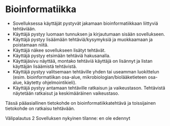 # Bioinformatiikka

* Sovelluksessa käyttäjät pystyvät jakamaan bioinformatiikkaan liittyviä tehtäviään.
* Käyttäjä pystyy luomaan tunnuksen ja kirjautumaan sisään sovellukseen.
* Käyttäjä pystyy lisäämään tehtäviä/kysymyksiä ja muokkaamaan ja poistamaan niitä.
* Käyttäjä näkee sovellukseen lisätyt tehtävät.
* Käyttäjä pystyy etsimään tehtäviä hakusanalla.
* Käyttäjäsivu näyttää, montako tehtäviä käyttäjä on lisännyt ja listan käyttäjän lisäämistä tehtävistä.
* Käyttäjä pystyy valitsemaan tehtäville yhden tai useamman luokittelun (esim. bioinformatiikan osa-alue, mikrobiologian/biolääketieteen osa-alue, käytetty ohjelmointikieli).
* Käyttäjä pystyy antamaan tehtäville ratkaisun ja vaikeustason. Tehtävistä näytetään ratkaisut ja keskimääräinen vaikeustaso.

Tässä pääasiallinen tietokohde on bioinformatiikkatehtävä ja toissijainen tietokohde on ratkaisu tehtävään.

Välipalautus 2
Sovelluksen nykyinen tilanne: en ole edennyt
